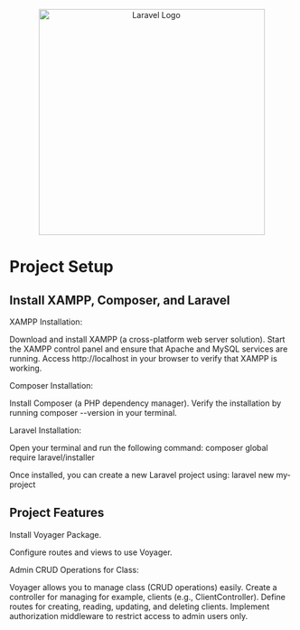 <p align="center"><a href="https://laravel.com" target="_blank"><img src="https://raw.githubusercontent.com/laravel/art/master/logo-lockup/5%20SVG/2%20CMYK/1%20Full%20Color/laravel-logolockup-cmyk-red.svg" width="400" alt="Laravel Logo"></a></p>

# Project Setup

## Install XAMPP, Composer, and Laravel

XAMPP Installation:

Download and install XAMPP (a cross-platform web server solution).
Start the XAMPP control panel and ensure that Apache and MySQL services are running.
Access http://localhost in your browser to verify that XAMPP is working.

Composer Installation:

Install Composer (a PHP dependency manager).
Verify the installation by running composer --version in your terminal.

Laravel Installation:

Open your terminal and run the following command:
composer global require laravel/installer

Once installed, you can create a new Laravel project using:
laravel new my-project

## Project Features

Install Voyager Package.

Configure routes and views to use Voyager.

Admin CRUD Operations for Class:

Voyager allows you to manage class (CRUD operations) easily.
Create a controller for managing for example, clients (e.g., ClientController).
Define routes for creating, reading, updating, and deleting clients.
Implement authorization middleware to restrict access to admin users only.
